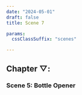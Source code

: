 ```yaml
---
date: "2024-05-01"
draft: false
title: Scene 7

params:
  cssClassSuffix: "scenes"

---
```

<h2 class="green">Chapter &#9661;:</h2>
<h3 class="green">Scene 5: Bottle Opener</h3>
<canvas id="c" style="width: 100%; height: 100%; display: block;"></canvas>
<p>A piece of wood that resisted time. A piece of wood of about 20 cm, in a shape that looks a bit like a smoking-pipe, or a bird. It has two metal screws in its thicker end. A piece of wood that has existed in this form for more than 70 years. The very singular product of a man`s craft. An instrument. An object used to open other objects. A bottle-opener made by a grandfather, a carpenter who liked drinking. An inheritance to a son, who also likes to craft wood. A gift that traces the male flow on a blood line. From son to son, it reveals habits and developments of an entire man-kind.</p>
